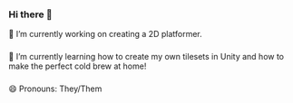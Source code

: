 ### Hi there 👋
🔭 I’m currently working on creating a 2D platformer. 
###
🌱 I’m currently learning how to create my own tilesets in Unity and how to make the perfect cold brew at home!
###
😄 Pronouns: They/Them

